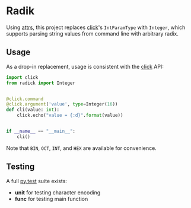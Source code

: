 # Radik


Using [attrs], this project replaces [click]'s `IntParamType` with `Integer`, which supports parsing string 
values from command line with arbitrary radix.


## Usage

As a drop-in replacement, usage is consistent with the [click] API: 

```python
import click
from radick import Integer


@click.command
@click.argument('value', type=Integer(16))
def cli(value: int):
    click.echo("value = {:d}".format(value))


if __name__ == "__main__":
    cli()
```

Note that `BIN`, `OCT`, `INT`, and `HEX` are available for convenience.

## Testing

A full [py.test] suite exists:

 * **unit** for testing character encoding
 * **func** for testing main function

[attrs]: http://www.attrs.org/
[click]: http://click.pocoo.org/
[py.test]: https://docs.pytest.org/
